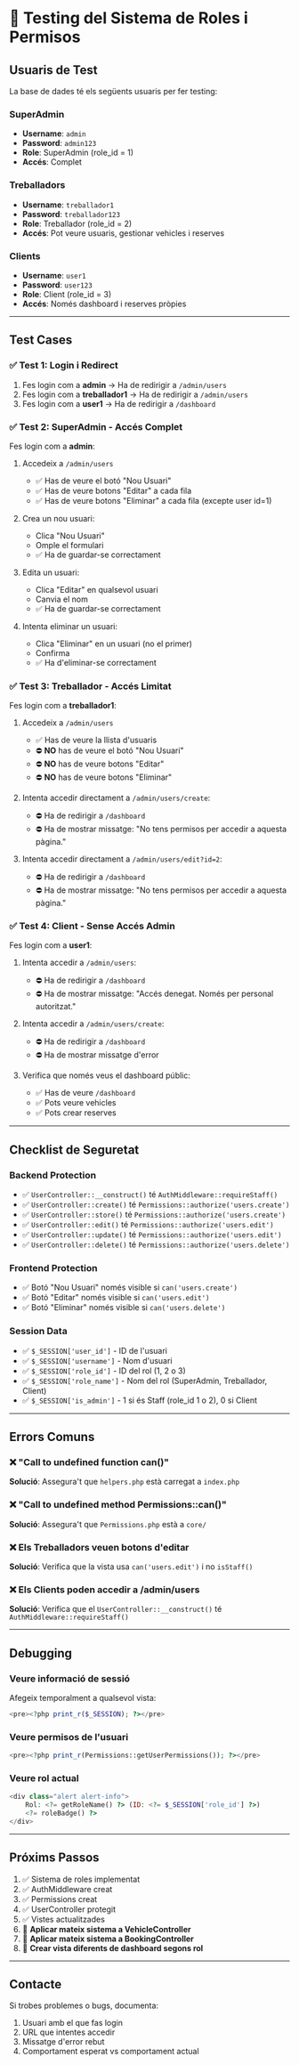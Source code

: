 # 🧪 Testing del Sistema de Roles i Permisos

## Usuaris de Test

La base de dades té els següents usuaris per fer testing:

### SuperAdmin
- **Username**: `admin`
- **Password**: `admin123`
- **Role**: SuperAdmin (role_id = 1)
- **Accés**: Complet

### Treballadors
- **Username**: `treballador1`
- **Password**: `treballador123`
- **Role**: Treballador (role_id = 2)
- **Accés**: Pot veure usuaris, gestionar vehicles i reserves

### Clients
- **Username**: `user1`
- **Password**: `user123`
- **Role**: Client (role_id = 3)
- **Accés**: Només dashboard i reserves pròpies

---

## Test Cases

### ✅ Test 1: Login i Redirect
1. Fes login com a **admin** → Ha de redirigir a `/admin/users`
2. Fes login com a **treballador1** → Ha de redirigir a `/admin/users`
3. Fes login com a **user1** → Ha de redirigir a `/dashboard`

### ✅ Test 2: SuperAdmin - Accés Complet
Fes login com a **admin**:

1. Accedeix a `/admin/users`
   - ✅ Has de veure el botó "Nou Usuari"
   - ✅ Has de veure botons "Editar" a cada fila
   - ✅ Has de veure botons "Eliminar" a cada fila (excepte user id=1)

2. Crea un nou usuari:
   - Clica "Nou Usuari"
   - Omple el formulari
   - ✅ Ha de guardar-se correctament

3. Edita un usuari:
   - Clica "Editar" en qualsevol usuari
   - Canvia el nom
   - ✅ Ha de guardar-se correctament

4. Intenta eliminar un usuari:
   - Clica "Eliminar" en un usuari (no el primer)
   - Confirma
   - ✅ Ha d'eliminar-se correctament

### ✅ Test 3: Treballador - Accés Limitat
Fes login com a **treballador1**:

1. Accedeix a `/admin/users`
   - ✅ Has de veure la llista d'usuaris
   - ⛔ **NO** has de veure el botó "Nou Usuari"
   - ⛔ **NO** has de veure botons "Editar"
   - ⛔ **NO** has de veure botons "Eliminar"

2. Intenta accedir directament a `/admin/users/create`:
   - ⛔ Ha de redirigir a `/dashboard`
   - ⛔ Ha de mostrar missatge: "No tens permisos per accedir a aquesta pàgina."

3. Intenta accedir directament a `/admin/users/edit?id=2`:
   - ⛔ Ha de redirigir a `/dashboard`
   - ⛔ Ha de mostrar missatge: "No tens permisos per accedir a aquesta pàgina."

### ✅ Test 4: Client - Sense Accés Admin
Fes login com a **user1**:

1. Intenta accedir a `/admin/users`:
   - ⛔ Ha de redirigir a `/dashboard`
   - ⛔ Ha de mostrar missatge: "Accés denegat. Només per personal autoritzat."

2. Intenta accedir a `/admin/users/create`:
   - ⛔ Ha de redirigir a `/dashboard`
   - ⛔ Ha de mostrar missatge d'error

3. Verifica que només veus el dashboard públic:
   - ✅ Has de veure `/dashboard`
   - ✅ Pots veure vehicles
   - ✅ Pots crear reserves

---

## Checklist de Seguretat

### Backend Protection
- ✅ `UserController::__construct()` té `AuthMiddleware::requireStaff()`
- ✅ `UserController::create()` té `Permissions::authorize('users.create')`
- ✅ `UserController::store()` té `Permissions::authorize('users.create')`
- ✅ `UserController::edit()` té `Permissions::authorize('users.edit')`
- ✅ `UserController::update()` té `Permissions::authorize('users.edit')`
- ✅ `UserController::delete()` té `Permissions::authorize('users.delete')`

### Frontend Protection
- ✅ Botó "Nou Usuari" només visible si `can('users.create')`
- ✅ Botó "Editar" només visible si `can('users.edit')`
- ✅ Botó "Eliminar" només visible si `can('users.delete')`

### Session Data
- ✅ `$_SESSION['user_id']` - ID de l'usuari
- ✅ `$_SESSION['username']` - Nom d'usuari
- ✅ `$_SESSION['role_id']` - ID del rol (1, 2 o 3)
- ✅ `$_SESSION['role_name']` - Nom del rol (SuperAdmin, Treballador, Client)
- ✅ `$_SESSION['is_admin']` - 1 si és Staff (role_id 1 o 2), 0 si Client

---

## Errors Comuns

### ❌ "Call to undefined function can()"
**Solució**: Assegura't que `helpers.php` està carregat a `index.php`

### ❌ "Call to undefined method Permissions::can()"
**Solució**: Assegura't que `Permissions.php` està a `core/`

### ❌ Els Treballadors veuen botons d'editar
**Solució**: Verifica que la vista usa `can('users.edit')` i no `isStaff()`

### ❌ Els Clients poden accedir a /admin/users
**Solució**: Verifica que el `UserController::__construct()` té `AuthMiddleware::requireStaff()`

---

## Debugging

### Veure informació de sessió
Afegeix temporalment a qualsevol vista:
```php
<pre><?php print_r($_SESSION); ?></pre>
```

### Veure permisos de l'usuari
```php
<pre><?php print_r(Permissions::getUserPermissions()); ?></pre>
```

### Veure rol actual
```php
<div class="alert alert-info">
    Rol: <?= getRoleName() ?> (ID: <?= $_SESSION['role_id'] ?>)
    <?= roleBadge() ?>
</div>
```

---

## Próxims Passos

1. ✅ Sistema de roles implementat
2. ✅ AuthMiddleware creat
3. ✅ Permissions creat
4. ✅ UserController protegit
5. ✅ Vistes actualitzades
6. 🔄 **Aplicar mateix sistema a VehicleController**
7. 🔄 **Aplicar mateix sistema a BookingController**
8. 🔄 **Crear vista diferents de dashboard segons rol**

---

## Contacte

Si trobes problemes o bugs, documenta:
1. Usuari amb el que fas login
2. URL que intentes accedir
3. Missatge d'error rebut
4. Comportament esperat vs comportament actual
